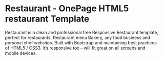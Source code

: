 # Restaurant - OnePage HTML5 restaurant Template

Restaurant is a clean and professional free Responsive Restaurant template, perfect for restaurants, Restaurant menu Bakery, any food business and personal chef websites. Built with Bootstrap and maintaining best practices of HTML5 / CSS3. It’s responsive too – will fit great on all screens and mobile devices.
